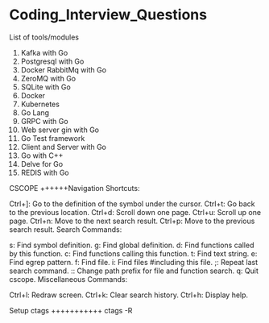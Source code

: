 # Coding_Interview_Questions

List of tools/modules
1. Kafka with Go
2. Postgresql with Go
3. Docker RabbitMq with Go
4. ZeroMQ with Go
5. SQLite with Go
6. Docker
7. Kubernetes
8. Go Lang
9. GRPC with Go
10. Web server gin with Go
11. Go Test framework
12. Client and Server with Go
13. Go with C++
14. Delve for Go
15. REDIS with Go


CSCOPE
++++++Navigation Shortcuts:

Ctrl+]: Go to the definition of the symbol under the cursor.
Ctrl+t: Go back to the previous location.
Ctrl+d: Scroll down one page.
Ctrl+u: Scroll up one page.
Ctrl+n: Move to the next search result.
Ctrl+p: Move to the previous search result.
Search Commands:

s: Find symbol definition.
g: Find global definition.
d: Find functions called by this function.
c: Find functions calling this function.
t: Find text string.
e: Find egrep pattern.
f: Find file.
i: Find files #including this file.
;: Repeat last search command.
:: Change path prefix for file and function search.
q: Quit cscope.
Miscellaneous Commands:

Ctrl+l: Redraw screen.
Ctrl+k: Clear search history.
Ctrl+h: Display help.

Setup ctags
+++++++++++
ctags -R
